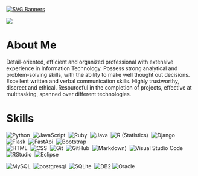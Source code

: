 [![SVG Banners](https://svg-banners.vercel.app/api?type=glitch&text1=Brijesh%20Soni&width=800&height=100)](https://github.com/ibrijeshsoni)

<a href="#"><img src="https://readme-typing-svg.herokuapp.com?lines=Full+Stack+Web+Developer;Always%20learning%20new%20things;Software%20Engineer%20at%20Planfirma&center=true&width=500&height=50"></a>

# About Me

Detail-oriented, efficient and organized professional with extensive experience in Information Technology. Possess strong analytical and problem-solving skills, with the ability to make well thought out decisions. Excellent written and verbal communication skills. Highly trustworthy, discreet and ethical. Resourceful in the completion of projects, effective at multitasking, spanned over different technologies.



# Skills 
![Python](https://img.shields.io/badge/-Python-05122A?style=flat&logo=python)&nbsp;
![JavaScript](https://img.shields.io/badge/-JavaScript-05122A?style=flat&logo=javascript)&nbsp;
![Ruby](https://img.shields.io/badge/-Ruby-05122A?style=flat&logo=Ruby)&nbsp;
![Java](https://img.shields.io/badge/-Java-05122A?style=flat&logo=Java&logoColor=FFA518)&nbsp;
![R (Statistics)](https://img.shields.io/badge/-R-05122A?style=flat&logo=R&logoColor=276DC3)&nbsp;
![Django](https://img.shields.io/badge/-Django-05122A?style=flat&logo=django&logoColor=092E20)&nbsp;
![Flask](https://img.shields.io/badge/-Flask-05122A?style=flat&logo=flask)&nbsp;
![FastApi](https://img.shields.io/badge/-FastApi-05122A?style=flat&logo=FastApi&logoColor=092E20)&nbsp;
![Bootstrap](https://img.shields.io/badge/-Bootstrap-05122A?style=flat&logo=bootstrap&logoColor=563D7C)\
![HTML](https://img.shields.io/badge/-HTML-05122A?style=flat&logo=HTML5)&nbsp;
![CSS](https://img.shields.io/badge/-CSS-05122A?style=flat&logo=CSS3&logoColor=1572B6)&nbsp;
![Git](https://img.shields.io/badge/-Git-05122A?style=flat&logo=git)&nbsp;
![GitHub](https://img.shields.io/badge/-GitHub-05122A?style=flat&logo=github)&nbsp;
![Markdown](https://img.shields.io/badge/-Markdown-05122A?style=flat&logo=markdown))&nbsp;
![Visual Studio Code](https://img.shields.io/badge/-Visual%20Studio%20Code-05122A?style=flat&logo=visual-studio-code&logoColor=007ACC)&nbsp;
![RStudio](https://img.shields.io/badge/-RStudio-05122A?style=flat&logo=rstudio)&nbsp;
![Eclipse](https://img.shields.io/badge/-Eclipse-05122A?style=flat&logo=eclipse-ide&logoColor=2C2255)

![MySQL](https://img.shields.io/badge/-MySQL-05122A?style=flat&logo=MySQL&logoColor=4479A1)&nbsp;
![postgresql](https://img.shields.io/badge/-PostgreSQL-05122A?style=flat&logo=postgresql&logoColor=0277bd)&nbsp;
![SQLite](https://img.shields.io/badge/-SQLite-05122A?style=flat&logo=SQLite&logoColor=7CC8EE)&nbsp;
![DB2](https://img.shields.io/badge/-DB2-05122A?style=flat&logo=DB2&logoColor=2C2255)
![Oracle](https://img.shields.io/badge/-Oracle-05122A?style=flat&logo=Oracle&logoColor=EA1B22)
